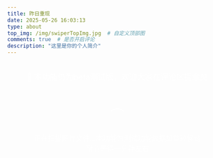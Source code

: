 ```yaml
---
title: 昨日重现
date: 2025-05-26 16:03:13
type: about
top_img: /img/swiperTopImg.jpg  # 自定义顶部图
comments: true  # 是否开启评论
description: "这里是你的个人简介"
---
```


<style>
  /* 瀑布流样式 */
  .waterfall-container {
    width: 100%;
    max-width: 1200px;
    margin: 0 auto;
    padding: 20px;
    box-sizing: border-box;
  }

  .waterfall-grid {
    position: relative;
    width: 100%;
  }

    .waterfall-item {
    background: rgba(255, 255, 255, 0.1);
    border-radius: 12px;
    overflow: hidden;
    box-shadow: 0 8px 32px rgba(0, 0, 0, 0.1);
    backdrop-filter: blur(10px);
    border: 2px solid transparent;
    transition: all 0.4s cubic-bezier(0.25, 0.46, 0.45, 0.94);
    opacity: 0;
    transform: translateY(50px) scale(0.9);
    position: absolute;
    cursor: pointer;
    visibility: hidden; /* 初始隐藏，防止未定位时显示 */
  }



  .waterfall-item.visible {
    opacity: 1;
    transform: translateY(0) scale(1);
    visibility: visible; /* 定位完成后显示 */
    box-shadow: 0 25px 50px rgba(0, 0, 0, 0.3),
                0 0 0 2px rgba(135, 206, 250, 0.5),
                0 0 0 4px rgba(0, 255, 127, 0.4);
    animation: colorfulGlow 0.8s ease-out;
  }

  @keyframes colorfulGlow {
    0% {
      box-shadow: 0 8px 32px rgba(0, 0, 0, 0.1),
                  0 0 0 0px rgba(135, 206, 250, 0),
                  0 0 0 0px rgba(0, 255, 127, 0);
    }
    50% {
      box-shadow: 0 25px 50px rgba(0, 0, 0, 0.3),
                  0 0 0 3px rgba(135, 206, 250, 0.8),
                  0 0 0 6px rgba(0, 255, 127, 0.7);
    }
    100% {
      box-shadow: 0 25px 50px rgba(0, 0, 0, 0.3),
                  0 0 0 2px rgba(135, 206, 250, 0.5),
                  0 0 0 4px rgba(0, 255, 127, 0.4);
    }
  }

  .waterfall-item.positioned {
    visibility: visible; /* 定位完成后立即显示 */
  }

  .waterfall-item:hover {
    transform: translateY(-5px) scale(1.05);
    box-shadow: 0 30px 60px rgba(0, 0, 0, 0.4),
                0 0 0 3px rgba(135, 206, 250, 0.8),
                0 0 0 6px rgba(0, 255, 127, 0.7);
    border: 2px solid transparent;
    background: linear-gradient(rgba(255, 255, 255, 0.1), rgba(255, 255, 255, 0.1)) padding-box,
                linear-gradient(135deg, #87ceeb, #00ff7f, #87ceeb) border-box;
  }

  .waterfall-item img {
    width: 100%;
    height: auto;
    display: block;
    transition: transform 0.3s ease;
  }

  .waterfall-item:hover img {
    transform: scale(1.08);
  }

    /* 移除文字遮罩层，只保留图片放大效果 */

  /* 加载动画 */
  .loading-indicator, .load-more-indicator {
    text-align: center;
    padding: 40px;
    color: rgba(255, 255, 255, 0.7);
    font-size: 16px;
  }

  .loading-spinner {
    display: inline-block;
    width: 40px;
    height: 40px;
    border: 3px solid rgba(255, 255, 255, 0.3);
    border-radius: 50%;
    border-top-color: rgba(255, 255, 255, 0.8);
    animation: spin 1s ease-in-out infinite;
    margin-bottom: 10px;
  }

  /* 进度指示器样式 */
  .progress-indicator {
    position: fixed;
    top: 50%;
    left: 20px;
    transform: translateY(-50%);
    background: rgba(0, 0, 0, 0.8);
    border-radius: 12px;
    padding: 15px 20px;
    backdrop-filter: blur(10px);
    border: 1px solid rgba(255, 255, 255, 0.1);
    z-index: 1000;
    transition: all 0.3s ease;
    opacity: 0;
    font-size: 14px;
    color: rgba(255, 255, 255, 0.9);
    min-width: 200px;
  }

  .progress-text {
    margin-bottom: 8px;
    text-align: center;
  }

  .progress-bar {
    width: 100%;
    height: 4px;
    background: rgba(255, 255, 255, 0.2);
    border-radius: 2px;
    overflow: hidden;
  }

  .progress-fill {
    height: 100%;
    background: linear-gradient(90deg, #00f5ff, #0080ff);
    border-radius: 2px;
    transition: width 0.3s ease;
    width: 0%;
  }

  @keyframes spin {
    to {
      transform: rotate(360deg);
    }
  }

  /* 浮现动画变体 */
  .waterfall-item:nth-child(odd) {
    animation-delay: 0.1s;
  }

  .waterfall-item:nth-child(even) {
    animation-delay: 0.2s;
  }

  .waterfall-item:nth-child(3n) {
    animation-delay: 0.3s;
  }

  /* 空状态提示样式 */
  .empty-state {
    text-align: center;
    padding: 60px 20px;
    color: rgba(255, 255, 255, 0.7);
    font-size: 16px;
    background: rgba(255, 255, 255, 0.05);
    border: 1px solid rgba(255, 255, 255, 0.1);
    border-radius: 12px;
    margin: 20px 0;
  }

  .empty-state-icon {
    font-size: 48px;
    margin-bottom: 20px;
    opacity: 0.5;
  }

  .upload-area {
    border: 2px dashed rgba(255, 255, 255, 0.3);
    border-radius: 12px;
    padding: 40px;
    text-align: center;
    margin: 20px 0;
    transition: all 0.3s ease;
    cursor: pointer;
  }

  .upload-area:hover {
    border-color: rgba(255, 255, 255, 0.5);
    background: rgba(255, 255, 255, 0.05);
  }

  .upload-area.dragover {
    border-color: rgba(255, 255, 255, 0.8);
    background: rgba(255, 255, 255, 0.1);
  }

  /* 移动端适配 - 保持两列布局 */
  @media (max-width: 768px) {
    .waterfall-container {
      padding: 15px;
    }

    .waterfall-item {
      border-radius: 8px;
    }

    .waterfall-item:hover {
      transform: translateY(-3px) scale(1.04);
    }

    .progress-indicator {
      top: auto;
      bottom: 80px;
      left: 10px;
      right: 10px;
      transform: none;
      min-width: auto;
      font-size: 12px;
      padding: 12px 15px;
    }

    .preload-indicator {
      top: auto;
      bottom: 140px;
      left: 10px;
      right: 10px;
      transform: none;
      text-align: center;
    }
  }

  @media (max-width: 480px) {
    .waterfall-container {
      padding: 10px;
    }

    .waterfall-item {
      border-radius: 6px;
    }

    .waterfall-item:hover {
      transform: translateY(-2px) scale(1.03);
    }
  }

  /* 滚动条美化 */
  ::-webkit-scrollbar {
    width: 8px;
  }

  ::-webkit-scrollbar-track {
    background: rgba(255, 255, 255, 0.1);
    border-radius: 4px;
  }

  ::-webkit-scrollbar-thumb {
    background: rgba(255, 255, 255, 0.3);
    border-radius: 4px;
  }

  ::-webkit-scrollbar-thumb:hover {
    background: rgba(255, 255, 255, 0.5);
  }

  /* 优化滚动性能 */
  html {
    scroll-behavior: auto; /* 确保不会有意外的平滑滚动 */
  }

  body {
    -webkit-overflow-scrolling: touch; /* iOS 滚动优化 */
    overscroll-behavior: auto; /* 允许原生滚动行为 */
  }

  .waterfall-container {
    -webkit-overflow-scrolling: touch; /* iOS 滚动优化 */
    overscroll-behavior: auto; /* 允许原生滚动行为 */
    contain: layout style paint; /* CSS containment 优化 */
  }

  /* 图片加载优化 */
  .waterfall-item img {
    will-change: transform; /* 提示浏览器优化变换 */
    content-visibility: auto; /* 内容可见性优化 */
    contain: layout style paint; /* CSS containment */
  }

  /* 预加载提示 */
  .preload-indicator {
    position: fixed;
    top: 50%;
    left: 20px;
    transform: translateY(-80px); /* 在进度指示器上方 */
    background: rgba(0, 0, 0, 0.8);
    color: white;
    padding: 8px 12px;
    border-radius: 6px;
    font-size: 12px;
    z-index: 1001;
    opacity: 0;
    visibility: hidden;
    transition: all 0.3s ease;
    backdrop-filter: blur(10px);
    border: 1px solid rgba(255, 255, 255, 0.1);
  }

  .preload-indicator.visible {
    opacity: 1;
    visibility: visible;
  }


  </style>

<div class="waterfall-container">
  <div style="text-align: center; margin-bottom: 20px; color: rgba(255, 255, 255, 0.8); font-size: 18px; font-weight: 500;">
    📸 本功能仍为beta测试版，欢迎大家在评论区提意见
  </div>
  
  <div class="upload-area" id="uploadArea" style="display: none;">
    <div style="color: rgba(255, 255, 255, 0.7); margin-bottom: 10px;">
      📁 将图片拖拽到这里或点击选择图片
    </div>
    <div style="font-size: 14px; color: rgba(255, 255, 255, 0.5);">
      支持 JPG、PNG、GIF、WebP 格式
    </div>
    <input type="file" id="fileInput" multiple accept="image/*" style="display: none;">
  </div>
  
  <div class="waterfall-grid" id="waterfallGrid">
    <!-- 图片将通过JavaScript动态加载 -->
  </div>
  
  <div class="loading-indicator" id="loadingIndicator">
    <div class="loading-spinner"></div>
    <div>正在扫描图片文件...本功能为测试功能数据加载较慢请耐心等待一分钟左右</div>
  </div>
    

  <div class="progress-indicator" id="progressIndicator" style="display: none;">
    <div class="progress-text">已加载 <span id="loadedCount">0</span> / <span id="totalCount">0</span> 张图片</div>
    <div class="progress-bar">
      <div class="progress-fill" id="progressFill"></div>
    </div>
  </div>

  <div class="preload-indicator" id="preloadIndicator">
    🚀 预加载中...
  </div>
    </div>

<script>
  // 配置参数
  const config = {
    // 图片文件夹路径（相对于当前页面）
    imageFolderPath: '/swiper/images/',
    // 支持的图片格式
    supportedFormats: ['jpg', 'jpeg', 'png', 'gif', 'webp', 'bmp', 'svg'],
    loadDelay: 50, // 减少加载间隔到50ms
    concurrentLoads: 6, // 并发加载数量
    preloadCount: 10, // 预加载图片数量
    observerOptions: {
      threshold: 0.15, // 增加阈值，图片更多进入视口才显示
      rootMargin: '20px' // 减少边距，延迟显示时机
    }
  };

  document.addEventListener('DOMContentLoaded', function() {
    const grid = document.getElementById('waterfallGrid');
    const loadingIndicator = document.getElementById('loadingIndicator');
    const progressIndicator = document.getElementById('progressIndicator');
    const uploadArea = document.getElementById('uploadArea');
    const fileInput = document.getElementById('fileInput');
    let loadedCount = 0;
    let currentImages = [];
    let allImages = []; // 存储所有图片
    let currentBatch = 0; // 当前批次
    let isLoading = false; // 是否正在加载
    let columnHeights = [0, 0]; // 两列的高度
    const BATCH_SIZE = 20; // 减少每批数量，增加并发
    let activeLoads = 0; // 当前活跃的加载任务数
    let loadQueue = []; // 加载队列
    let preloadedImages = new Map(); // 预加载的图片缓存
    const getGap = () => window.innerWidth <= 480 ? 10 : (window.innerWidth <= 768 ? 12 : 15);
    const columnWidth = () => (grid.offsetWidth - getGap()) / 2; // 计算列宽

    // 创建Intersection Observer用于监听元素进入视口
    const observer = new IntersectionObserver((entries) => {
      entries.forEach(entry => {
        if (entry.isIntersecting) {
          // 添加额外延迟，让图片浮现更晚一些
          setTimeout(() => {
            entry.target.classList.add('visible');
            observer.unobserve(entry.target);
          }, 200); // 200ms延迟，让浮现效果更明显
        }
      });
    }, config.observerOptions);

    // 尝试自动读取本地图片文件夹
    async function loadLocalImages() {
      try {
        // 优先尝试读取自动生成的图片列表
        const autoResponse = await fetch('/swiper/images-auto.json');
        if (autoResponse.ok) {
          const imageList = await autoResponse.json();
          if (imageList.length > 0) {
            console.log('使用自动扫描的图片列表:', imageList);
            return imageList.map(filename => config.imageFolderPath + filename);
          }
        }
      } catch (error) {
        console.log('无法读取自动生成的图片列表，尝试手动配置...');
      }

      try {
        // 备用：尝试读取手动配置的images.json文件
        const response = await fetch('/swiper/images.json');
        if (response.ok) {
          const imageList = await response.json();
          if (imageList.length > 0) {
            console.log('使用手动配置的图片列表:', imageList);
            return imageList.map(filename => config.imageFolderPath + filename);
          }
        }
      } catch (error) {
        console.log('无法读取手动配置的images.json，尝试其他方法...');
      }

      // 最后备用：尝试常见的图片文件名
      const commonNames = [
        '1.jpg', '2.jpg', '3.jpg', '4.jpg', '5.jpg',
        '1.png', '2.png', '3.png', '4.png', '5.png',
        'image1.jpg', 'image2.jpg', 'image3.jpg',
        'photo1.jpg', 'photo2.jpg', 'photo3.jpg',
        'pic1.jpg', 'pic2.jpg', 'pic3.jpg'
      ];

      const validImages = [];
      for (const name of commonNames) {
        try {
          const testUrl = config.imageFolderPath + name;
          const response = await fetch(testUrl, { method: 'HEAD' });
          if (response.ok) {
            validImages.push(testUrl);
          }
        } catch (error) {
          // 忽略错误，继续检查下一个
        }
      }

      return validImages.length > 0 ? validImages : null;
    }

    // 预加载图片
    function preloadImage(src) {
      return new Promise((resolve, reject) => {
        if (preloadedImages.has(src)) {
          resolve(preloadedImages.get(src));
          return;
        }

        const img = new Image();
        img.onload = () => {
          preloadedImages.set(src, img);
          resolve(img);
        };
        img.onerror = reject;
        img.src = src;
      });
    }

    // 并发加载管理器
    function processLoadQueue() {
      while (loadQueue.length > 0 && activeLoads < config.concurrentLoads) {
        const task = loadQueue.shift();
        activeLoads++;
        
        task().finally(() => {
          activeLoads--;
          processLoadQueue(); // 继续处理队列
        });
      }
    }

    // 添加加载任务到队列
    function addToLoadQueue(loadTask) {
      loadQueue.push(loadTask);
      processLoadQueue();
    }

        // 创建图片元素（使用预加载）
    function createImageItem(src, index, filename = '', onLoadCallback = null) {
      const item = document.createElement('div');
      item.className = 'waterfall-item';
      
      const img = document.createElement('img');
      img.alt = filename || `图片 ${index + 1}`;
      img.loading = 'eager'; // 改为eager加载，因为我们有并发控制
      
      item.appendChild(img);

      // 添加超时处理
      let loadTimeout;
      let hasLoaded = false;

      const handleLoadComplete = (success = true) => {
        if (hasLoaded) return; // 防止重复调用
        hasLoaded = true;
        
        if (loadTimeout) {
          clearTimeout(loadTimeout);
        }
        
        if (success) {
          console.log(`✅ 图片 ${index + 1} (${filename}) 加载成功`);
        } else {
          console.warn(`❌ 图片 ${index + 1} (${filename}) 加载失败或超时`);
        }
        
        // 调用回调函数
        if (onLoadCallback) {
          onLoadCallback();
        }
      };

      // 使用预加载的图片或直接加载
      const loadImage = async () => {
        try {
          let preloadedImg;
          
          // 尝试使用预加载的图片
          if (preloadedImages.has(src)) {
            preloadedImg = preloadedImages.get(src);
            console.log(`🚀 使用预加载图片 ${index + 1}`);
          } else {
            // 如果没有预加载，直接加载
            preloadedImg = await preloadImage(src);
            console.log(`📥 直接加载图片 ${index + 1}`);
          }
          
          // 设置图片源
          img.src = src;
          
          // 确保容器有宽度再进行定位
          if (grid.offsetWidth > 0) {
            positionItem(item, preloadedImg);
          } else {
            // 如果容器宽度为0，等待一下再重试
            setTimeout(() => {
              if (grid.offsetWidth > 0) {
                positionItem(item, preloadedImg);
              } else {
                console.warn(`容器宽度为0，无法定位图片: ${src}`);
                // 使用默认布局，但仍然等待滚动显示
                item.style.position = 'relative';
                item.style.width = '100%';
                item.style.marginBottom = '15px';
                item.classList.add('positioned');
                // 不直接添加visible类，让Observer来控制显示
              }
            }, 100);
          }
          
          handleLoadComplete(true);
        } catch (error) {
          console.warn(`图片加载失败: ${src}`, error);
          item.style.display = 'none';
          handleLoadComplete(false);
        }
      };

      // 设置超时处理（减少到3秒）
      loadTimeout = setTimeout(() => {
        if (!hasLoaded) {
          console.warn(`⏰ 图片加载超时(3s): ${src}`);
          item.style.display = 'none';
          handleLoadComplete(false);
        }
      }, 3000);

      // 添加点击事件
      item.addEventListener('click', () => {
        openImageModal(src, index, filename);
      });

      // 开始加载
      loadImage();

      return item;
    }

    // 修改定位函数，支持预加载的图片对象
    function positionItem(item, imgElement) {
      const containerWidth = grid.offsetWidth;
      if (containerWidth <= 0) {
        console.warn('容器宽度为0，延迟定位');
        setTimeout(() => positionItem(item, imgElement), 100);
        return;
      }

      const width = columnWidth();
      const gap = getGap();
      
      // 如果传入的是预加载的图片对象，使用其尺寸
      const naturalWidth = imgElement.naturalWidth || imgElement.width;
      const naturalHeight = imgElement.naturalHeight || imgElement.height;
      
      if (naturalWidth && naturalHeight && width > 0) {
        const aspectRatio = naturalHeight / naturalWidth;
        const height = width * aspectRatio;
        
        // 找到较短的列
        const shortestColumn = columnHeights[0] <= columnHeights[1] ? 0 : 1;
        
        // 设置图片位置和大小
        item.style.position = 'absolute';
        item.style.width = width + 'px';
        item.style.height = height + 'px';
        item.style.left = shortestColumn * (width + gap) + 'px';
        item.style.top = columnHeights[shortestColumn] + 'px';
        
        // 标记为已定位，可以显示
        item.classList.add('positioned');
        
        // 更新列高度
        columnHeights[shortestColumn] += height + gap;
        
        console.log(`📍 定位图片: 列${shortestColumn}, 位置(${shortestColumn * (width + gap)}, ${columnHeights[shortestColumn] - height - gap}), 尺寸(${width}x${height})`);
      } else {
        console.warn('无法获取图片尺寸或宽度为0，使用默认布局');
        item.style.position = 'relative';
        item.style.width = '100%';
        item.style.marginBottom = '15px';
        item.classList.add('positioned');
      }
    }



    // 更新网格容器高度
    function updateGridHeight() {
      const maxHeight = Math.max(...columnHeights);
      if (maxHeight > 0) {
        grid.style.height = maxHeight + 'px';
        console.log(`📏 更新容器高度: ${maxHeight}px`);
      } else {
        // 如果计算高度为0，使用实际内容高度
        const items = grid.querySelectorAll('.waterfall-item.positioned');
        if (items.length > 0) {
          let actualMaxHeight = 0;
          items.forEach(item => {
            const itemBottom = item.offsetTop + item.offsetHeight;
            if (itemBottom > actualMaxHeight) {
              actualMaxHeight = itemBottom;
            }
          });
          if (actualMaxHeight > 0) {
            grid.style.height = (actualMaxHeight + 20) + 'px'; // 添加一些底部间距
            console.log(`📏 使用实际内容高度: ${actualMaxHeight + 20}px`);
          }
        }
      }
    }

    // 重置瀑布流布局
    function resetLayout() {
      columnHeights = [0, 0];
      grid.style.height = 'auto';
    }

    // 触发所有图片的可见性动画
    function triggerVisibilityAnimation() {
      const items = grid.querySelectorAll('.waterfall-item.positioned');
      console.log(`🎬 设置可见性监听，共 ${items.length} 个已定位的图片`);
      
      items.forEach((item, index) => {
        // 检查图片是否已经可见
        if (item.classList.contains('visible')) {
          return; // 已经可见，跳过
        }
        
        // 使用Intersection Observer监听元素，等待滚动到时才显示
        setTimeout(() => {
          observer.observe(item);
        }, index * 80); // 增加延迟时间，让浮现更晚一些
      });
    }

    // 触发新加载图片的动画
    function triggerNewItemsAnimation(startIndex) {
      const allItems = grid.querySelectorAll('.waterfall-item.positioned');
      const newItems = Array.from(allItems).slice(startIndex);
      
      console.log(`🎬 设置新图片监听，从索引 ${startIndex} 开始，共 ${newItems.length} 个新图片`);
      
      newItems.forEach((item, index) => {
        // 检查图片是否已经可见
        if (item.classList.contains('visible')) {
          return; // 已经可见，跳过
        }
        
        // 只设置Observer监听，等待用户滚动到时才显示
        setTimeout(() => {
          observer.observe(item);
        }, index * 80); // 增加延迟时间，让浮现更晚一些
      });
    }



    // 分批加载图片（优化版）
    function loadImages(imageList) {
      allImages = imageList;
      currentBatch = 0;
      loadedCount = 0;
      activeLoads = 0;
      loadQueue = [];
      grid.innerHTML = ''; // 清空现有内容
      resetLayout(); // 重置布局

      if (imageList.length === 0) {
        showEmptyState();
        hideLoadingIndicator();
        return;
      }

      console.log(`🚀 开始加载 ${imageList.length} 张图片，并发数: ${config.concurrentLoads}`);

      // 显示进度指示器（当图片数量大于1批时）
      if (imageList.length > BATCH_SIZE) {
        showProgressIndicator();
        updateProgress();
      }

      // 预加载前几张图片
      preloadInitialImages(imageList);

      // 加载第一批图片
      loadNextBatch();
    }

    // 预加载初始图片
    async function preloadInitialImages(imageList) {
      const preloadList = imageList.slice(0, config.preloadCount);
      console.log(`🔄 开始预加载前 ${preloadList.length} 张图片`);
      
      // 显示预加载指示器
      const preloadIndicator = document.getElementById('preloadIndicator');
      if (preloadIndicator && preloadList.length > 0) {
        preloadIndicator.textContent = `🚀 预加载中... 0/${preloadList.length}`;
        preloadIndicator.classList.add('visible');
      }
      
      let completedCount = 0;
      const preloadPromises = preloadList.map(async (src, index) => {
        try {
          await preloadImage(src);
          completedCount++;
          console.log(`✅ 预加载完成: 图片 ${index + 1}`);
          
          // 更新预加载指示器
          if (preloadIndicator) {
            preloadIndicator.textContent = `🚀 预加载中... ${completedCount}/${preloadList.length}`;
          }
        } catch (error) {
          completedCount++;
          console.warn(`❌ 预加载失败: 图片 ${index + 1}`, error);
          
          // 即使失败也要更新计数
          if (preloadIndicator) {
            preloadIndicator.textContent = `🚀 预加载中... ${completedCount}/${preloadList.length}`;
          }
        }
      });

      // 并发预加载，但不等待全部完成
      Promise.allSettled(preloadPromises).then(() => {
        console.log(`🎉 预加载阶段完成`);
        
        // 隐藏预加载指示器
        if (preloadIndicator) {
          preloadIndicator.textContent = `✅ 预加载完成`;
          setTimeout(() => {
            preloadIndicator.classList.remove('visible');
          }, 1500);
        }
      });
    }

    // 加载下一批图片（并发优化版）
    function loadNextBatch() {
      if (isLoading || currentBatch * BATCH_SIZE >= allImages.length) {
        return;
      }

      isLoading = true;
      const startIndex = currentBatch * BATCH_SIZE;
      const endIndex = Math.min(startIndex + BATCH_SIZE, allImages.length);
      const batchImages = allImages.slice(startIndex, endIndex);
      
      console.log(`🚀 开始并发加载第 ${currentBatch + 1} 批图片: ${startIndex + 1}-${endIndex} (共 ${allImages.length} 张)`);
      
      // 更新加载提示（仅在第一批时显示主加载指示器）
      if (currentBatch === 0) {
        const loadingText = loadingIndicator.querySelector('div:last-child');
        if (loadingText) {
          loadingText.textContent = `正在并发加载第 ${currentBatch + 1} 批图片 (${startIndex + 1}-${endIndex}/${allImages.length})...`;
        }
      }

      let batchLoadedCount = 0;
      
      // 设置批次超时机制（减少到6秒，因为并发加载更快）
      const batchTimeout = setTimeout(() => {
        if (batchLoadedCount < batchImages.length) {
          console.warn(`⚠️ 批次 ${currentBatch + 1} 加载超时(6s)，强制完成。已加载 ${batchLoadedCount}/${batchImages.length} 张`);
          
          // 强制完成当前批次
          currentBatch++;
          isLoading = false;
          
          // 继续加载下一批
          if (currentBatch * BATCH_SIZE < allImages.length) {
            setTimeout(() => {
              loadNextBatch();
            }, 200);
          } else {
            console.log('🎉 所有图片加载完成（部分可能超时）！');
          }
        }
      }, 6000);

      // 预加载下一批图片
      if (currentBatch * BATCH_SIZE + BATCH_SIZE < allImages.length) {
        const nextBatchStart = (currentBatch + 1) * BATCH_SIZE;
        const nextBatchEnd = Math.min(nextBatchStart + config.preloadCount, allImages.length);
        const nextBatchImages = allImages.slice(nextBatchStart, nextBatchEnd);
        
        console.log(`🔄 预加载下一批的前 ${nextBatchImages.length} 张图片`);
        nextBatchImages.forEach(src => {
          preloadImage(src).catch(() => {}); // 静默处理预加载错误
        });
      }
      
      // 使用并发队列加载当前批次
      batchImages.forEach((src, batchIndex) => {
        const globalIndex = startIndex + batchIndex;
        const filename = src.split('/').pop();
        
        // 添加到并发加载队列
        addToLoadQueue(async () => {
          return new Promise((resolve) => {
            // 延迟创建，避免同时创建太多DOM元素
            setTimeout(() => {
              const item = createImageItem(src, globalIndex, filename, () => {
                batchLoadedCount++;
                loadedCount++;
                
                console.log(`批次 ${currentBatch + 1}: 已加载 ${batchLoadedCount}/${batchImages.length} 张，总计 ${loadedCount}/${allImages.length} 张`);
                
                // 更新进度
                updateProgress();
                
                // 当前批次加载完成
                if (batchLoadedCount === batchImages.length) {
                  // 清除批次超时定时器
                  clearTimeout(batchTimeout);
                  
                  currentBatch++;
                  isLoading = false;
                  
                  console.log(`✅ 第 ${currentBatch} 批图片加载完成！(${batchImages.length}张)`);
                  
                  // 如果是第一批，隐藏加载指示器并显示内容
                  if (currentBatch === 1) {
                    hideLoadingIndicator();
                    // 强制更新高度，确保没有空白
                    setTimeout(() => {
                      updateGridHeight();
                      // 再次确保高度正确
                      setTimeout(() => {
                        updateGridHeight();
                        triggerVisibilityAnimation();
                      }, 100);
                    }, 50);
                  } else {
                    // 强制更新高度，确保没有空白
                    setTimeout(() => {
                      updateGridHeight();
                      // 再次确保高度正确
                      setTimeout(() => {
                        updateGridHeight();
                        triggerNewItemsAnimation(startIndex);
                      }, 100);
                    }, 50);
                  }
                  
                  // 检查是否还有更多图片需要加载，如果有则自动继续加载
                  if (currentBatch * BATCH_SIZE < allImages.length) {
                    console.log(`🔄 还有 ${allImages.length - currentBatch * BATCH_SIZE} 张图片待加载，继续自动加载...`);
                    // 短暂延迟后自动加载下一批
                    setTimeout(() => {
                      loadNextBatch();
                    }, 200);
                  } else {
                    console.log('🎉 所有图片加载完成！');
                  }
                }
                
                resolve();
              });
              grid.appendChild(item);
            }, batchIndex * config.loadDelay);
          });
        });
      });
    }

    // 显示空状态
    function showEmptyState() {
      const emptyDiv = document.createElement('div');
      emptyDiv.className = 'empty-state';
      emptyDiv.innerHTML = `
        <div class="empty-state-icon">📷</div>
        <div style="font-size: 18px; margin-bottom: 10px;">暂无图片</div>
        <div style="font-size: 14px; opacity: 0.7;">
          请将图片文件放入 images 文件夹，或使用下方上传功能
        </div>
      `;
      grid.appendChild(emptyDiv);
      
      // 显示上传区域
      uploadArea.style.display = 'block';
    }

    // 隐藏加载指示器
    function hideLoadingIndicator() {
      setTimeout(() => {
        loadingIndicator.style.opacity = '0';
        setTimeout(() => {
          loadingIndicator.style.display = 'none';
        }, 300);
      }, 500);
    }



    // 显示进度指示器
    function showProgressIndicator() {
      progressIndicator.style.display = 'block';
      setTimeout(() => {
        progressIndicator.style.opacity = '1';
      }, 10);
    }

    // 隐藏进度指示器
    function hideProgressIndicator() {
      progressIndicator.style.opacity = '0';
      setTimeout(() => {
        progressIndicator.style.display = 'none';
      }, 300);
    }

    // 更新进度
    function updateProgress() {
      const totalCount = allImages.length;
      const loadedCountSpan = document.getElementById('loadedCount');
      const totalCountSpan = document.getElementById('totalCount');
      const progressFill = document.getElementById('progressFill');
      
      if (loadedCountSpan) loadedCountSpan.textContent = loadedCount;
      if (totalCountSpan) totalCountSpan.textContent = totalCount;
      
      const percentage = totalCount > 0 ? (loadedCount / totalCount) * 100 : 0;
      if (progressFill) progressFill.style.width = percentage + '%';
      
      // 输出详细的进度信息
      console.log(`📊 进度更新: ${loadedCount}/${totalCount} (${percentage.toFixed(1)}%)`);
      
      // 当全部加载完成时，延迟隐藏进度指示器
      if (loadedCount >= totalCount && totalCount > 0) {
        console.log('🎯 所有图片加载完成，准备隐藏进度指示器');
        setTimeout(() => {
          hideProgressIndicator();
        }, 2000);
      }
    }

    // 处理文件上传
    function handleFiles(files) {
      const imageFiles = Array.from(files).filter(file => 
        file.type.startsWith('image/')
      );

      if (imageFiles.length === 0) {
        alert('请选择有效的图片文件！');
        return;
      }

      const imageUrls = [];
      let processedCount = 0;

      // 显示加载状态
      loadingIndicator.style.display = 'block';
      loadingIndicator.style.opacity = '1';
      loadingIndicator.querySelector('div:last-child').textContent = '正在处理上传的图片...';

      imageFiles.forEach((file, index) => {
        const reader = new FileReader();
        reader.onload = (e) => {
          imageUrls[index] = {
            src: e.target.result,
            name: file.name
          };
          processedCount++;
          
          if (processedCount === imageFiles.length) {
            // 所有文件都处理完成，加载图片
            const validUrls = imageUrls.filter(item => item);
            loadUploadedImages(validUrls);
            uploadArea.style.display = 'none'; // 隐藏上传区域
          }
        };
        reader.readAsDataURL(file);
      });
    }

    // 加载上传的图片
    function loadUploadedImages(imageData) {
      // 将上传的图片转换为URL格式
      const imageUrls = imageData.map(item => item.src);
      
      // 使用分批加载逻辑
      allImages = imageUrls;
      currentBatch = 0;
      loadedCount = 0;
      grid.innerHTML = ''; // 清空现有内容
      resetLayout(); // 重置布局

      // 显示加载指示器
      loadingIndicator.style.display = 'block';
      loadingIndicator.style.opacity = '1';
      
      // 开始分批加载
      loadNextBatch();
    }

    // 设置文件上传事件
    function setupFileUpload() {
      uploadArea.addEventListener('click', () => {
        fileInput.click();
      });

      fileInput.addEventListener('change', (e) => {
        handleFiles(e.target.files);
      });

      // 拖拽上传
      uploadArea.addEventListener('dragover', (e) => {
        e.preventDefault();
        uploadArea.classList.add('dragover');
      });

      uploadArea.addEventListener('dragleave', () => {
        uploadArea.classList.remove('dragover');
      });

      uploadArea.addEventListener('drop', (e) => {
        e.preventDefault();
        uploadArea.classList.remove('dragover');
        handleFiles(e.dataTransfer.files);
      });
    }

    // 图片模态框
    function openImageModal(src, index, filename) {
      const modal = document.createElement('div');
      modal.style.cssText = `
        position: fixed;
        top: 0;
        left: 0;
        width: 100%;
        height: 100%;
        background: rgba(0, 0, 0, 0.9);
        display: flex;
        align-items: center;
        justify-content: center;
        z-index: 10000;
        opacity: 0;
        transition: opacity 0.3s ease;
      `;

      const img = document.createElement('img');
      img.src = src;
      img.style.cssText = `
        max-width: 90%;
        max-height: 90%;
        object-fit: contain;
        border-radius: 8px;
        box-shadow: 0 20px 60px rgba(0, 0, 0, 0.5);
        transform: scale(0.8);
        transition: transform 0.3s ease;
      `;

      const closeBtn = document.createElement('div');
      closeBtn.innerHTML = '×';
      closeBtn.style.cssText = `
        position: absolute;
        top: 20px;
        right: 30px;
        color: white;
        font-size: 40px;
        cursor: pointer;
        z-index: 10001;
        width: 50px;
        height: 50px;
        display: flex;
        align-items: center;
        justify-content: center;
        border-radius: 50%;
        background: rgba(255, 255, 255, 0.1);
        transition: background 0.3s ease;
      `;

      const infoBar = document.createElement('div');
      infoBar.style.cssText = `
        position: absolute;
        bottom: 20px;
        left: 50%;
        transform: translateX(-50%);
        color: white;
        background: rgba(0, 0, 0, 0.5);
        padding: 10px 20px;
        border-radius: 20px;
        font-size: 14px;
        backdrop-filter: blur(10px);
      `;
      infoBar.textContent = filename || `图片 ${index + 1}`;

      closeBtn.addEventListener('mouseenter', () => {
        closeBtn.style.background = 'rgba(255, 255, 255, 0.2)';
      });

      closeBtn.addEventListener('mouseleave', () => {
        closeBtn.style.background = 'rgba(255, 255, 255, 0.1)';
      });

      modal.appendChild(img);
      modal.appendChild(closeBtn);
      modal.appendChild(infoBar);
      document.body.appendChild(modal);

      // 动画显示
      setTimeout(() => {
        modal.style.opacity = '1';
        img.style.transform = 'scale(1)';
      }, 10);

      // 关闭模态框
      const closeModal = () => {
        modal.style.opacity = '0';
        img.style.transform = 'scale(0.8)';
        setTimeout(() => {
          document.body.removeChild(modal);
        }, 300);
      };

      closeBtn.addEventListener('click', closeModal);
      modal.addEventListener('click', (e) => {
        if (e.target === modal) closeModal();
      });

      // ESC键关闭
      const handleKeydown = (e) => {
        if (e.key === 'Escape') {
          closeModal();
          document.removeEventListener('keydown', handleKeydown);
        }
      };
      document.addEventListener('keydown', handleKeydown);
    }



    // 重新布局所有图片
    function relayoutImages() {
      resetLayout();
      const items = grid.querySelectorAll('.waterfall-item');
      
      // 先隐藏所有图片
      items.forEach(item => {
        item.classList.remove('positioned');
      });
      
      // 重新定位
      items.forEach(item => {
        const img = item.querySelector('img');
        if (img && img.complete && img.naturalHeight > 0) {
          positionItem(item, img);
        }
      });
      
      // 多次更新高度确保正确
      updateGridHeight();
      setTimeout(() => {
        updateGridHeight();
      }, 100);
      setTimeout(() => {
        updateGridHeight();
      }, 300);
      
      // 重新触发可见性动画
      setTimeout(() => {
        triggerVisibilityAnimation();
      }, 200);
    }

    // 加载状态监控
    function startLoadingMonitor() {
      const monitorInterval = setInterval(() => {
        if (allImages.length > 0) {
          const progress = (loadedCount / allImages.length * 100).toFixed(1);
          const expectedBatch = Math.ceil(loadedCount / BATCH_SIZE);
          console.log(`🔍 加载监控: ${loadedCount}/${allImages.length} (${progress}%) - 当前批次: ${currentBatch + 1} - 正在加载: ${isLoading}`);
          
          // 检查是否有异常情况
          if (isLoading && currentBatch > 0) {
            const currentBatchStart = (currentBatch - 1) * BATCH_SIZE;
            const currentBatchEnd = Math.min(currentBatchStart + BATCH_SIZE, allImages.length);
            console.log(`📋 当前批次详情: 第${currentBatch}批 (${currentBatchStart + 1}-${currentBatchEnd})`);
          }
          
          // 检查Observer是否正常工作
          const positionedItems = grid.querySelectorAll('.waterfall-item.positioned');
          const visibleItems = grid.querySelectorAll('.waterfall-item.visible');
          const hiddenCount = positionedItems.length - visibleItems.length;
          
          if (hiddenCount > 0) {
            console.log(`📊 状态检查: ${positionedItems.length} 个已定位图片，${visibleItems.length} 个已显示，${hiddenCount} 个等待滚动显示`);
            
            // 检查是否有图片在视口内但未显示（可能是Observer失效）
            let needsObserverReset = false;
            positionedItems.forEach(item => {
              if (!item.classList.contains('visible')) {
                const rect = item.getBoundingClientRect();
                const isInViewport = rect.top < window.innerHeight && rect.bottom > 0;
                if (isInViewport) {
                  console.warn(`⚠️ 发现视口内未显示的图片，Observer可能失效`);
                  needsObserverReset = true;
                }
              }
            });
            
            // 如果Observer失效，重新设置监听
            if (needsObserverReset) {
              console.log(`🔄 重新设置Observer监听`);
              positionedItems.forEach(item => {
                if (!item.classList.contains('visible')) {
                  observer.unobserve(item);
                  observer.observe(item);
                }
              });
            }
          }
          
          // 如果加载完成，停止监控
          if (loadedCount >= allImages.length) {
            console.log('✅ 加载监控: 所有图片已加载完成');
            
            // 最终检查：确保Observer正常工作
            setTimeout(() => {
              const finalPositionedItems = grid.querySelectorAll('.waterfall-item.positioned');
              const finalVisibleItems = grid.querySelectorAll('.waterfall-item.visible');
              const finalHiddenCount = finalPositionedItems.length - finalVisibleItems.length;
              
              console.log(`🎉 加载完成状态：${finalPositionedItems.length} 个图片已定位，${finalVisibleItems.length} 个已显示，${finalHiddenCount} 个等待滚动显示`);
              
              // 检查Observer是否正常工作
              if (finalHiddenCount > 0) {
                let inViewportCount = 0;
                finalPositionedItems.forEach(item => {
                  if (!item.classList.contains('visible')) {
                    const rect = item.getBoundingClientRect();
                    const isInViewport = rect.top < window.innerHeight && rect.bottom > 0;
                    if (isInViewport) {
                      inViewportCount++;
                    }
                  }
                });
                
                if (inViewportCount > 0) {
                  console.warn(`⚠️ 最终检查：有 ${inViewportCount} 个图片在视口内但未显示，Observer可能有问题`);
                  // 重新设置Observer
                  finalPositionedItems.forEach(item => {
                    if (!item.classList.contains('visible')) {
                      observer.unobserve(item);
                      observer.observe(item);
                    }
                  });
                } else {
                  console.log(`✅ Observer工作正常，图片将在滚动到时显示`);
                }
              }
            }, 3000);
            
            clearInterval(monitorInterval);
          }
        }
      }, 5000); // 每5秒检查一次
      
      return monitorInterval;
    }

    // 初始化
    async function initialize() {
      setupFileUpload();

      // 窗口大小变化时重新布局
      let resizeTimeout;
      window.addEventListener('resize', () => {
        clearTimeout(resizeTimeout);
        resizeTimeout = setTimeout(relayoutImages, 300);
      });

      // 尝试加载本地图片
      const localImages = await loadLocalImages();
      
      if (localImages && localImages.length > 0) {
        console.log('找到本地图片:', localImages.length, '张');
        loadImages(localImages);
        
        // 启动加载监控
        startLoadingMonitor();
      } else {
        console.log('未找到本地图片，显示空状态');
        // 直接显示空状态，不加载任何备用图片
        showEmptyState();
        hideLoadingIndicator();
      }
    }

    initialize();

    // 添加键盘导航支持
    document.addEventListener('keydown', (e) => {
      if (e.key === 'Home') {
        window.scrollTo({ top: 0, behavior: 'smooth' });
      } else if (e.key === 'End') {
        window.scrollTo({ top: document.body.scrollHeight, behavior: 'smooth' });
      }
    });

    // 页面焦点恢复时检查Observer状态
    document.addEventListener('visibilitychange', () => {
      if (!document.hidden && allImages.length > 0) {
        console.log('🔍 页面重新获得焦点，检查Observer状态');
        setTimeout(() => {
          const positionedItems = grid.querySelectorAll('.waterfall-item.positioned');
          const visibleItems = grid.querySelectorAll('.waterfall-item.visible');
          const hiddenCount = positionedItems.length - visibleItems.length;
          
          if (hiddenCount > 0) {
            console.log(`📊 焦点恢复检查：${hiddenCount} 个图片等待滚动显示`);
            
            // 检查是否有图片在视口内但未显示
            let needsReset = false;
            positionedItems.forEach(item => {
              if (!item.classList.contains('visible')) {
                const rect = item.getBoundingClientRect();
                const isInViewport = rect.top < window.innerHeight && rect.bottom > 0;
                if (isInViewport) {
                  needsReset = true;
                }
              }
            });
            
            if (needsReset) {
              console.log(`🔄 重新设置Observer（页面焦点恢复）`);
              positionedItems.forEach(item => {
                if (!item.classList.contains('visible')) {
                  observer.unobserve(item);
                  observer.observe(item);
                }
              });
            }
          }
        }, 500);
      }
    });

    // 窗口焦点恢复时也进行检查
    window.addEventListener('focus', () => {
      if (allImages.length > 0) {
        console.log('🔍 窗口重新获得焦点，检查Observer状态');
        setTimeout(() => {
          const positionedItems = grid.querySelectorAll('.waterfall-item.positioned');
          const visibleItems = grid.querySelectorAll('.waterfall-item.visible');
          const hiddenCount = positionedItems.length - visibleItems.length;
          
          if (hiddenCount > 0) {
            console.log(`📊 窗口焦点检查：${hiddenCount} 个图片等待滚动显示`);
            
            // 检查是否有图片在视口内但未显示
            let needsReset = false;
            positionedItems.forEach(item => {
              if (!item.classList.contains('visible')) {
                const rect = item.getBoundingClientRect();
                const isInViewport = rect.top < window.innerHeight && rect.bottom > 0;
                if (isInViewport) {
                  needsReset = true;
                }
              }
            });
            
            if (needsReset) {
              console.log(`🔄 重新设置Observer（窗口焦点恢复）`);
              positionedItems.forEach(item => {
                if (!item.classList.contains('visible')) {
                  observer.unobserve(item);
                  observer.observe(item);
                }
              });
            }
          }
        }, 500);
      }
    });

    // 保持原生滚动体验，不添加任何滚动干预
  });
</script>
